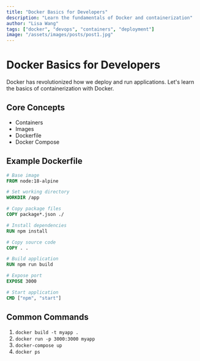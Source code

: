 ```yaml
---
title: "Docker Basics for Developers"
description: "Learn the fundamentals of Docker and containerization"
author: "Lisa Wang"
tags: ["docker", "devops", "containers", "deployment"]
image: "/assets/images/posts/post1.jpg"
---
```


# Docker Basics for Developers

Docker has revolutionized how we deploy and run applications. Let's learn the basics of containerization with Docker.

## Core Concepts

- Containers
- Images
- Dockerfile
- Docker Compose

## Example Dockerfile

```dockerfile
# Base image
FROM node:18-alpine

# Set working directory
WORKDIR /app

# Copy package files
COPY package*.json ./

# Install dependencies
RUN npm install

# Copy source code
COPY . .

# Build application
RUN npm run build

# Expose port
EXPOSE 3000

# Start application
CMD ["npm", "start"]
```

## Common Commands

1. `docker build -t myapp .`
2. `docker run -p 3000:3000 myapp`
3. `docker-compose up`
4. `docker ps`
